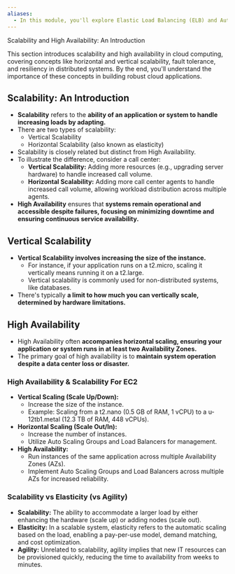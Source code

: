 ```yaml
---
aliases:
  - In this module, you'll explore Elastic Load Balancing (ELB) and Auto Scaling Groups (ASG) in AWS. Discover how ELB distributes incoming traffic across multiple targets for high availability, while ASG automatically adjusts EC2 instances to match demand, optimizing performance and costs. Learn to configure and manage ELB and ASG, integrate them effectively, and implement best practices for scaling applications. By the end, you'll be ready to leverage these tools to enhance your AWS infrastructure.
---
```

Scalability and High Availability: An Introduction

This section introduces scalability and high availability in cloud computing, covering concepts like horizontal and vertical scalability, fault tolerance, and resiliency in distributed systems. By the end, you'll understand the importance of these concepts in building robust cloud applications.

## **Scalability: An Introduction**

- **Scalability** refers to the **ability of an application or system to handle increasing loads by adapting.**
- There are two types of scalability:
    - Vertical Scalability
    - Horizontal Scalability (also known as elasticity)
- Scalability is closely related but distinct from High Availability.
- To illustrate the difference, consider a call center:
    - **Vertical Scalability:** Adding more resources (e.g., upgrading server hardware) to handle increased call volume.
    - **Horizontal Scalability:** Adding more call center agents to handle increased call volume, allowing workload distribution across multiple agents.
- **High Availability** ensures that **systems remain operational and accessible despite failures, focusing on minimizing downtime and ensuring continuous service availability.**

## **Vertical Scalability**

- **Vertical Scalability involves increasing the size of the instance.**
    - For instance, if your application runs on a t2.micro, scaling it vertically means running it on a t2.large.
    - Vertical scalability is commonly used for non-distributed systems, like databases.
- There's typically **a limit to how much you can vertically scale, determined by hardware limitations.**

## High Availability

- High Availability often **accompanies horizontal scaling, ensuring your application or system runs in at least two Availability Zones.**
- The primary goal of high availability is to **maintain system operation despite a data center loss or disaster.**

### **High Availability & Scalability For EC2**

- **Vertical Scaling (Scale Up/Down):**
    - Increase the size of the instance.
    - Example: Scaling from a t2.nano (0.5 GB of RAM, 1 vCPU) to a u-12tb1.metal (12.3 TB of RAM, 448 vCPUs).
- **Horizontal Scaling (Scale Out/In):**
    - Increase the number of instances.
    - Utilize Auto Scaling Groups and Load Balancers for management.
- **High Availability:**
    - Run instances of the same application across multiple Availability Zones (AZs).
    - Implement Auto Scaling Groups and Load Balancers across multiple AZs for increased reliability.

### **Scalability vs Elasticity (vs Agility)**

- **Scalability:** The ability to accommodate a larger load by either enhancing the hardware (scale up) or adding nodes (scale out).
- **Elasticity:** In a scalable system, elasticity refers to the automatic scaling based on the load, enabling a pay-per-use model, demand matching, and cost optimization.
- **Agility:** Unrelated to scalability, agility implies that new IT resources can be provisioned quickly, reducing the time to availability from weeks to minutes.